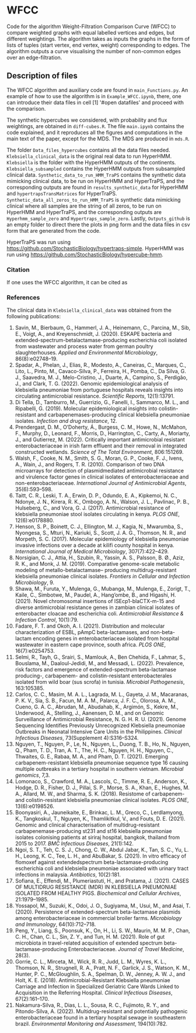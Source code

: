 # WFCC
Code for the algorithm Weight-Filtration Comparison Curve (WFCC) to compare weighted graphs with equal labelled vertices and edges, but different weightings. The algorithm takes as inputs the graphs in the form of lists of tuples (start vertex, end vertex, weight) corresponding to edges. The algorithm outputs a curve visualising the number of non-common edges over an edge-filtration. 

## Description of files
The WFCC algorithm and auxiliary code are found in `main_Functions.py`. An example of how to use the algorithm is in `Example_WFCC.ipynb`, there, one can introduce their data files in cell [1] '#open datafiles' and proceed with the comparison.

The synthetic hypercubes we considered, with probability and flux weightings, are obtained in `diff-cubes.R`. The file `main.ipynb` contains the code explained, and it reproduces all the figures and computations in the main text of the paper, except for the MDS. The MDS are produced in `mds.R`. 

The folder `Data_files_hypercubes` contains all the data files needed. `Klebsiella_clinical_data` is the original real data to run HyperHMM. `Klebsiella` is the folder with the HyperHMM outputs of the continents. `Klebsiella_subsampled` contains the HyperHMM outputs from subsampled clinical data. `Synthetic_data_to_run_HMM_TraPS` contains the synthetic data mimicking clinical data, to be run on HyperHMM and HyperTraPS, and the corresponding outputs are found in `results_synthetic_data` for HyperHMM and `hypertrapsTransMatrices` for HyperTraPS. `Synthetic_data_all_zeros_to_run_HMM_TraPS` is synthetic data mimicking clinical where all samples are the string of all zeros, to be run on HyperHMM and HyperTraPS, and the corresponding outputs are `Hyperhmm_sample_zero` and `Hypertraps_sample_zero`. Lastly, `Outputs_github` is an empty folder to direct there the plots in png form and the data files in csv form that are generated from the code.

HyperTraPS was run using https://github.com/StochasticBiology/hypertraps-simple. HyperHMM was run using https://github.com/StochasticBiology/hypercube-hmm. 

### Citation
If one uses the WFCC algorithm, it can be cited as

### References 
The clinical data in `Klebsiella_clinical_data` was obtained from the following publications:

1. Savin, M., Bierbaum, G., Hammerl, J. A., Heinemann, C., Parcina, M., Sib, E., Voigt, A., and Kreyenschmidt, J. (2020). ESKAPE bacteria and extended-spectrum-betalactamase-producing escherichia coli isolated from wastewater and process water from german poultry slaughterhouses. *Applied and Environmental Microbiology*, 86(8):e02748–19.
2. Spadar, A., Phelan, J., Elias, R., Modesto, A., Caneiras, C., Marques, C., Lito, L., Pinto, M., Cavaco-Silva, P., Ferreira, H., Pomba, C., Da Silva, G. J., Saavedra, M. J., Melo-Cristino, J., Duarte, A., Campino, S., Perdigão, J., and Clark, T. G. (2022). Genomic epidemiological analysis of klebsiella pneumoniae from portuguese hospitals reveals insights into circulating antimicrobial resistance. *Scientific Reports*, 12(1):13791.
3. Di Tella, D., Tamburro, M., Guerrizio, G., Fanelli, I., Sammarco, M. L., and Ripabelli, G. (2019). Molecular epidemiological insights into colistin-resistant and carbapenemases-producing clinical klebsiella pneumoniae isolates. *Infection and drug resistance*, 12.
4. Prendergast, D. M., O’Doherty, Á., Burgess, C. M., Howe, N., McMahon, F., Murphy, D., Leonard, F., Morris, D., Harrington, C., Carty, A., Moriarty, J., and Gutierrez, M.
(2022). Critically important antimicrobial resistant enterobacteriaceae in irish farm effluent and their removal in integrated constructed wetlands. *Science of The Total Environment*, 806:151269.
5. Walsh, F., Cooke, N. M., Smith, S. G., Moran, G. P., Cooke, F. J., Ivens, A., Wain, J., and Rogers, T. R. (2010). Comparison of two DNA microarrays for detection of plasmidmediated antimicrobial resistance and virulence factor genes in clinical isolates of enterobacteriaceae and non-enterobacteriaceae. *International Journal of Antimicrobial Agents*, 35(6):593–598.
6. Taitt, C. R., Leski, T. A., Erwin, D. P., Odundo, E. A., Kipkemoi, N. C., Ndonye, J. N., Kirera, R. K., Ombogo, A. N., Walson, J. L., Pavlinac, P. B., Hulseberg, C., and Vora, G. J. (2017). Antimicrobial resistance of klebsiella pneumoniae stool isolates circulating in kenya. *PLOS ONE*, 12(6):e0178880.
7. Henson, S. P., Boinett, C. J., Ellington, M. J., Kagia, N., Mwarumba, S., Nyongesa, S., Mturi, N., Kariuki, S., Scott, J. A. G., Thomson, N. R., and Morpeth, S. C. (2017). Molecular epidemiology of klebsiella pneumoniae invasive infections over a decade at kilifi county hospital in kenya. *International Journal of Medical Microbiology*, 307(7):422–429.
8. Norsigian, C. J., Attia, H., Szubin, R., Yassin, A. S., Palsson, B. Ø., Aziz, R. K., and Monk, J. M. (2019). Comparative genome-scale metabolic modeling of metallo-betalactamase– producing multidrug-resistant klebsiella pneumoniae clinical isolates. *Frontiers in Cellular and Infection Microbiology*, 9.
9. Shawa, M., Furuta, Y., Mulenga, G., Mubanga, M., Mulenga, E., Zorigt, T., Kaile, C., Simbotwe, M., Paudel, A., Hang’ombe, B., and Higashi, H. (2021). Novel chromosomal
insertions of ISEcp1-blaCTX-m-15 and diverse antimicrobial resistance genes in zambian clinical isolates of enterobacter cloacae and escherichia coli. *Antimicrobial Resistance & Infection Control*, 10(1):79.
10. Fadare, F. T. and Okoh, A. I. (2021). Distribution and molecular characterization of ESBL, pAmpC beta-lactamases, and non-beta-lactam encoding genes in enterobacteriaceae
isolated from hospital wastewater in eastern cape province, south africa. *PLOS ONE*, 16(7):e0254753.
11. Selmi, R., Tayh, G., Srairi, S., Mamlouk, A., Ben Chehida, F., Lahmar, S., Bouslama, M., Daaloul-Jedidi, M., and Messadi, L. (2022). Prevalence, risk factors and emergence of extended-spectrum beta-lactamase producing-, carbapenem- and colistin-resistant enterobacterales isolated from wild boar (sus scrofa) in tunisia. *Microbial Pathogenesis*, 163:105385.
12. Carlos, C. C., Masim, M. A. L., Lagrada, M. L., Gayeta, J. M., Macaranas, P. K. V., Sia, S. B., Facun, M. A. M., Palarca, J. F. C., Olorosa, A. M., Cueno, G. A. C., Abrudan, M., Abudahab, K., Argimón, S., Kekre, M., Underwood, A., Stelling, J., Aanensen, D. M., and on Genomic Surveillance of Antimicrobial Resistance, N. G. H. R. U. (2021). Genome Sequencing Identifies Previously Unrecognized Klebsiella pneumoniae Outbreaks in Neonatal Intensive Care Units in the Philippines. *Clinical Infectious Diseases*, 73(Supplement 4):S316–S324.
13. Nguyen, T., Nguyen, P., Le, N., Nguyen, L., Duong, T. B., Ho, N., Nguyen, Q., Pham, T. D., Tran, A. T., The, H. C., Nguyen, H. H., Nguyen, C., Thwaites, G. E., Rabaa,
M. A., and Pham, D. T. (2021). Emerging carbapenem-resistant klebsiella pneumoniae sequence type 16 causing multiple outbreaks in a tertiary hospital in southern vietnam. *Microbial genomics*, 7,3.
14. Lomonaco, S., Crawford, M. A., Lascols, C., Timme, R. E., Anderson, K., Hodge, D. R., Fisher, D. J., Pillai, S. P., Morse, S. A., Khan, E., Hughes, M. A., Allard, M. W.,
and Sharma, S. K. (2018). Resistome of carbapenem- and colistin-resistant klebsiella pneumoniae clinical isolates. *PLOS ONE*, 13(6):e0198526.
15. Boonyasiri, A., Jauneikaite, E., Brinkac, L. M., Greco, C., Lerdlamyong, K., Tangkoskul, T., Nguyen, K., Thamlikitkul, V., and Fouts, D. E. (2021). Genomic and clinical
characterisation of multidrug-resistant carbapenemase-producing st231 and st16 klebsiella pneumoniae isolates colonising patients at siriraj hospital, bangkok, thailand from 2015 to 2017. *BMC Infectious Diseases*, 21(1):142.
16. Ngoi, S. T., Teh, C. S. J., Chong, C. W., Abdul Jabar, K., Tan, S. C., Yu, L. H., Leong, K. C., Tee, L. H., and AbuBakar, S. (2021). In vitro efficacy of flomoxef against extendedspectrum beta-lactamase-producing escherichia coli and klebsiella pneumoniae associated with urinary tract infections in malaysia. *Antibiotics*, 10(2):181.
17. Sofiana, E., Effendi, M., Plumeriastuti, H., and Pratama, J. (2021). CASES OF MULTIDRUG RESISTANCE (MDR) IN KLEBSIELLA PNEUMONIAE ISOLATED FROM HEALTHY PIGS. *Biochemical and Cellular Archives*, 21:1979–1985.
18. Yossapol, M., Suzuki, K., Odoi, J. O., Sugiyama, M., Usui, M., and Asai, T. (2020). Persistence of extended-spectrum beta-lactamase plasmids among enterobacteriaceae in
commercial broiler farms. *Microbiology and Immunology*, 64(10):712–718.
19. Peng, Y., Liang, S., Poonsuk, K., On, H., Li, S. W., Maurin, M. M. P., Chan, C. H., Chan, C. L., Sin, Z. Y., and Tun, H. M. (2021). Role of gut microbiota in travel-related acquisition of extended spectrum beta-lactamase-producing Enterobacteriaceae. *Journal of Travel Medicine*, 28(3).
20. Gorrie, C. L., Mirceta, M., Wick, R. R., Judd, L. M., Wyres, K. L., Thomson, N. R., Strugnell, R. A., Pratt, N. F., Garlick, J. S., Watson, K. M., Hunter, P. C., McGloughlin, S. A., Spelman, D. W., Jenney, A. W. J., and Holt, K. E. (2018). Antimicrobial-Resistant Klebsiella pneumoniae Carriage and Infection in Specialized Geriatric Care Wards Linked to Acquisition in the Referring Hospital. *Clinical Infectious Diseases*, 67(2):161–170.
21. Nakamura-Silva, R., Dias, L. L., Sousa, R. C., Fujimoto, R. Y., and Pitondo-Silva, A. (2022). Multidrug-resistant and potentially pathogenic enterobacteriaceae found
in a tertiary hospital sewage in southeastern brazil. *Environmental Monitoring and Assessment*, 194(10):782.

